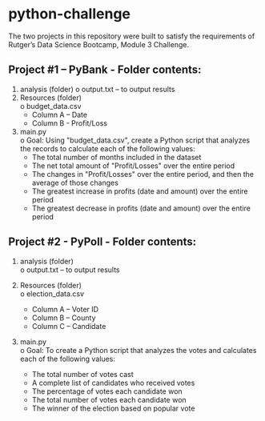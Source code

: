 # python-challenge
The two projects in this repository were built to satisfy the requirements of Rutger’s Data Science Bootcamp, Module 3 Challenge.  
  

## **Project #1 – PyBank - Folder contents:**  
1. analysis (folder)
   o	output.txt – to output results  
3. Resources (folder)  
   o	budget_data.csv
     -	Column A – Date
     -	Column B - Profit/Loss
5. main.py  
  o	 Goal: Using "budget_data.csv", create a Python script that analyzes the records to calculate each of the               following values:  
    -	The total number of months included in the dataset  
    -	The net total amount of "Profit/Losses" over the entire period  
    -	The changes in "Profit/Losses" over the entire period, and then the average of those changes  
    -	The greatest increase in profits (date and amount) over the entire period  
    -	The greatest decrease in profits (date and amount) over the entire period  
  

  
## **Project #2 - PyPoll - Folder contents:**  
1. analysis (folder)  
  o	output.txt – to output results  
  
2. Resources (folder)  
  o	election_data.csv  
    -	Column A – Voter ID  
    -	Column B – County  
    -	Column C – Candidate   
      
3. main.py  
  o	Goal: To create a Python script that analyzes the votes and calculates each of the following values:  
    -	The total number of votes cast  
    -	A complete list of candidates who received votes  
    -	The percentage of votes each candidate won  
    -	The total number of votes each candidate won  
    -	The winner of the election based on popular vote  

